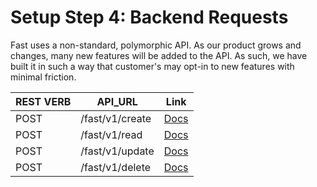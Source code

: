 # Setup Step 4: Backend Requests

Fast uses a non-standard, polymorphic API. As our product grows and changes, many new features will be added to the API. As such, we have built it in such a way that customer's may opt-in to new features with minimal friction.

| REST VERB | API_URL         | Link                                                                                           |
| --------- | --------------- | ---------------------------------------------------------------------------------------------- |
| POST      | /fast/v1/create | [Docs](/developer-portal/for-developers/custom-integration/fast-api/requests/#create-requests) |
| POST      | /fast/v1/read   | [Docs](/developer-portal/for-developers/custom-integration/fast-api/requests/#read-requests)   |
| POST      | /fast/v1/update | [Docs](/developer-portal/for-developers/custom-integration/fast-api/requests/#update-requests) |
| POST      | /fast/v1/delete | [Docs](/developer-portal/for-developers/custom-integration/fast-api/requests/#delete-requests) |
